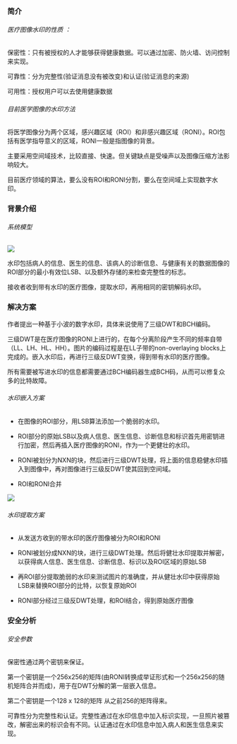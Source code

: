 ### 简介

###### 医疗图像水印的性质 ：

保密性：只有被授权的人才能够获得健康数据。可以通过加密、防火墙、访问控制来实现。

可靠性：分为完整性(验证消息没有被改变)和认证(验证消息的来源)

可用性：授权用户可以去使用健康数据

###### 目前医学图像的水印方法

将医学图像分为两个区域，感兴趣区域（ROI）和非感兴趣区域（RONI）。ROI包括有医学指导意义的区域，RONI一般是指图像的背景。

主要采用空间域技术，比较直接、快速。但关键缺点是受噪声以及图像压缩方法影响较大。

目前医疗领域的算法，要么没有ROI和RONI分割，要么在空间域上实现数字水印。

### 背景介绍

###### 系统模型

![](https://raw.githubusercontent.com/Firewall12138/img/main/20220519102846.png)

水印包括病人的信息、医生的信息、该病人的诊断信息、与健康有关的数据图像的ROI部分的最小有效位LSB、以及额外存储的来检查完整性的标志。

接收者收到带有水印的医疗图像，提取水印，再用相同的密钥解码水印。

### 解决方案

作者提出一种基于小波的数字水印，具体来说使用了三级DWT和BCH编码。

三级DWT是在医疗图像的RONI上进行的，在每个分离阶段产生不同的频率自带（LL、LH、HL、HH）。图片的编码过程是在LL子带的non-overlaying blocks上完成的。嵌入水印后，再进行三级反DWT变换，得到带有水印的医疗图像。

所有需要被写进水印的信息都需要通过BCH编码器生成BCH码，从而可以修复众多的比特故障。

###### 水印嵌入方案

- 在图像的ROI部分，用LSB算法添加一个脆弱的水印。

- ROI部分的原始LSB以及病人信息、医生信息、诊断信息和标识首先用密钥进行加密，然后再插入医疗图像的RONI，作为一个更健壮的水印。

- RONI被划分为NXN的块，然后进行三级DWT处理，将上面的信息稳健水印插入到图像中，再对图像进行三级反DWT使其回到空间域。

- ROI和RONI合并

![](https://raw.githubusercontent.com/Firewall12138/img/main/20220519105415.png) 

###### 水印提取方案

- 从发送方收到的带水印的医疗图像被分为ROI和RONI

- RONI被划分成NXN的块，进行三级DWT处理。然后将健壮水印提取并解密，以获得病人信息、医生信息、诊断信息、标识以及ROI区域的原始LSB

- 再ROI部分提取脆弱的水印来测试图片的准确度，并从健壮水印中获得原始LSB来替换ROI部分的比特，以恢复原始ROI

- RONI部分经过三级反DWT处理，和ROI结合，得到原始医疗图像

### 安全分析

###### 安全参数

保密性通过两个密钥来保证。

第一个密钥是一个256x256的矩阵(由RONI转换成举证形式和一个256x256的随机矩阵合并而成)，用于在DWT分解的第一层嵌入信息。

第二个密钥是一个128 x 128的矩阵 从之前256的矩阵得来。



可靠性分为完整性和认证。完整性通过在水印信息中加入标识实现，一旦照片被篡改，解密出来的标识会有不同。认证通过在水印信息中加入病人和医生信息来实现。




